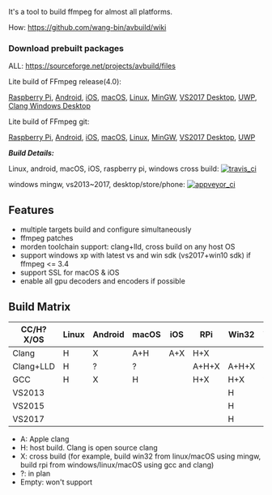 It's a tool to build ffmpeg for almost all platforms.

How: https://github.com/wang-bin/avbuild/wiki

### Download prebuilt packages

ALL: https://sourceforge.net/projects/avbuild/files

Lite build of FFmpeg release(4.0):

[Raspberry Pi](https://sourceforge.net/projects/avbuild/files/raspberry-pi/ffmpeg-4.0-raspberry-pi-clang-lite.tar.xz/download), [Android](https://sourceforge.net/projects/avbuild/files/android/ffmpeg-4.0-android-clang-lite.tar.xz/download), [iOS](https://sourceforge.net/projects/avbuild/files/iOS/ffmpeg-4.0-iOS-lite.tar.xz/download), [macOS](https://sourceforge.net/projects/avbuild/files/macOS/ffmpeg-4.0-macOS-lite.tar.xz/download), [Linux](https://sourceforge.net/projects/avbuild/files/linux/ffmpeg-4.0-linux-gcc-lite.tar.xz/download), 
[MinGW](https://sourceforge.net/projects/avbuild/files/windows-desktop/ffmpeg-4.0-desktop-MINGW-lite.7z/download), [VS2017 Desktop](https://sourceforge.net/projects/avbuild/files/windows-desktop/ffmpeg-4.0-desktop-VS2017-lite.7z/download), [UWP](https://sourceforge.net/projects/avbuild/files/windows-store/ffmpeg-4.0-store-VS2017-lite.7z/download), [Clang Windows Desktop](https://sourceforge.net/projects/avbuild/files/windows-desktop/ffmpeg-4.0-windows-desktop-clang-lite.tar.xz/download)


Lite build of FFmpeg git:

[Raspberry Pi](https://sourceforge.net/projects/avbuild/files/raspberry-pi/ffmpeg-git-raspberry-pi-clang-lite.tar.xz/download), [Android](https://sourceforge.net/projects/avbuild/files/android/ffmpeg-git-android-clang-lite.tar.xz/download), [iOS](https://sourceforge.net/projects/avbuild/files/iOS/ffmpeg-git-iOS-lite.tar.xz/download), [macOS](https://sourceforge.net/projects/avbuild/files/macOS/ffmpeg-git-macOS-lite.tar.xz/download), [Linux](https://sourceforge.net/projects/avbuild/files/linux/ffmpeg-git-linux-gcc-lite.tar.xz/download), 
[MinGW](https://sourceforge.net/projects/avbuild/files/windows-desktop/ffmpeg-git-desktop-MINGW-lite.7z/download), [VS2017 Desktop](https://sourceforge.net/projects/avbuild/files/windows-desktop/ffmpeg-git-desktop-VS2017-lite.7z/download), [UWP](https://sourceforge.net/projects/avbuild/files/windows-store/ffmpeg-git-store-VS2017-lite.7z/download)

***Build Details:***

Linux, android, macOS, iOS, raspberry pi, windows cross build: [![travis_ci](https://travis-ci.org/wang-bin/avbuild.svg?branch=master)](https://travis-ci.org/wang-bin/avbuild)

windows mingw, vs2013~2017, desktop/store/phone: [![appveyor_ci](https://ci.appveyor.com/api/projects/status/github/wang-bin/avbuild?branch=master&svg=true)](https://ci.appveyor.com/project/wang-bin/avbuild)

## Features

- multiple targets build and configure simultaneously
- ffmpeg patches
- morden toolchain support: clang+lld, cross build on any host OS
- support windows xp with latest vs and win sdk (vs2017+win10 sdk) if ffmpeg <= 3.4
- support SSL for macOS & iOS
- enable all gpu decoders and encoders if possible

## Build Matrix

| CC/H?X/OS |  Linux  |  Android  |  macOS  |   iOS   |    RPi    |  Win32  |  WinStore  | WinPhone |
|-----------|---------|-----------|---------|---------|-----------|---------|------------|----------|
|   Clang   |    H    |     X     |   A+H   |   A+X   |    H+X    |         |            |          |
| Clang+LLD |    H    |     ?     |    ?    |         |   A+H+X   |  A+H+X  |      ?     |     ?    |
|    GCC    |    H    |     X     |    H    |         |    H+X    |   H+X   |      ?     |     ?    |
|  VS2013   |         |           |         |         |           |    H    |      H     |     X    |
|  VS2015   |         |           |         |         |           |    H    |      H     |     X    |
|  VS2017   |         |           |         |         |           |    H    |      H     |     ?    |


- A: Apple clang
- H: host build. Clang is open source clang
- X: cross build (for example, build win32 from linux/macOS using mingw, build rpi from windows/linux/macOS using gcc and clang)
- ?: in plan
- Empty: won't support
